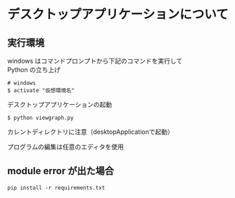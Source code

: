 # デスクトップアプリケーションについて  

## 実行環境

windows はコマンドプロンプトから下記のコマンドを実行して  
Python の立ち上げ
```
# windows  
$ activate "仮想環境名"  
```

デスクトップアプリケーションの起動
```
$ python viewgraph.py
```

カレントディレクトリに注意（desktopApplicationで起動）  
  
プログラムの編集は任意のエディタを使用  

## module error が出た場合  
```
pip install -r requirements.txt
```
